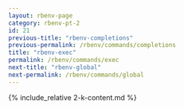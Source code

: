 ```yaml
---
layout: rbenv-page
category: rbenv-pt-2
id: 21
previous-title: "rbenv-completions"
previous-permalink: /rbenv/commands/completions
title: "rbenv-exec"
permalink: /rbenv/commands/exec
next-title: "rbenv-global"
next-permalink: /rbenv/commands/global
---
```


{% include_relative 2-k-content.md %}
